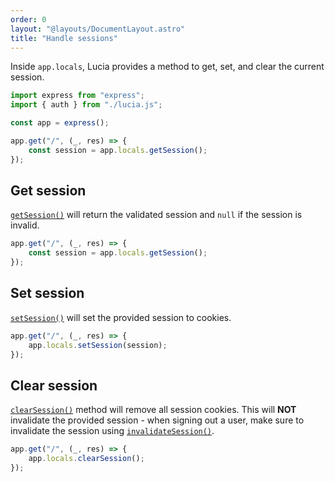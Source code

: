 ```yaml
---
order: 0
layout: "@layouts/DocumentLayout.astro"
title: "Handle sessions"
---
```


Inside `app.locals`, Lucia provides a method to get, set, and clear the current session.

```ts
import express from "express";
import { auth } from "./lucia.js";

const app = express();

app.get("/", (_, res) => {
	const session = app.locals.getSession();
});
```

## Get session

[`getSession()`](/express/api-reference/locals-api) will return the validated session and `null` if the session is invalid.

```ts
app.get("/", (_, res) => {
	const session = app.locals.getSession();
});
```

## Set session

[`setSession()`](/express/api-reference/locals-api#setsession) will set the provided session to cookies.

```ts
app.get("/", (_, res) => {
	app.locals.setSession(session);
});
```

## Clear session

[`clearSession()`](/express/api-reference/locals-api#clearsession) method will remove all session cookies. This will **NOT** invalidate the provided session - when signing out a user, make sure to invalidate the session using [`invalidateSession()`](/reference/api/server-api#invalidatesession).

```ts
app.get("/", (_, res) => {
	app.locals.clearSession();
});
```
